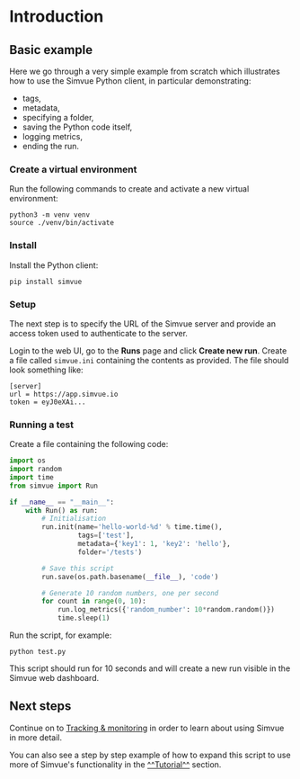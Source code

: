 # Introduction

## Basic example

Here we go through a very simple example from scratch which illustrates how to use
the Simvue Python client, in particular demonstrating:

* tags,
* metadata,
* specifying a folder,
* saving the Python code itself,
* logging metrics,
* ending the run.

### Create a virtual environment

Run the following commands to create and activate a new virtual environment:
```
python3 -m venv venv
source ./venv/bin/activate
```

### Install

Install the Python client:
```
pip install simvue
```

### Setup

The next step is to specify the URL of the Simvue server and provide an access token used to authenticate to the server.

Login to the web UI, go to the **Runs** page and click **Create new run**. Create a file called `simvue.ini` containing
the contents as provided.
The file should look something like:
```
[server]
url = https://app.simvue.io
token = eyJ0eXAi...
```

### Running a test

Create a file containing the following code:
```  py
import os
import random
import time
from simvue import Run

if __name__ == "__main__":
    with Run() as run:
        # Initialisation
        run.init(name='hello-world-%d' % time.time(),
                 tags=['test'],
                 metadata={'key1': 1, 'key2': 'hello'},
                 folder='/tests')

        # Save this script
        run.save(os.path.basename(__file__), 'code')

        # Generate 10 random numbers, one per second
        for count in range(0, 10):
            run.log_metrics({'random_number': 10*random.random()})
            time.sleep(1)
```

Run the script, for example:
```
python test.py
```

This script should run for 10 seconds and will create a new run visible in the Simvue web dashboard.


## Next steps

Continue on to [Tracking & monitoring](/python-client/getting-started/) in order to learn about using Simvue
in more detail.

You can also see a step by step example of how to expand this script to use more of Simvue's functionality in the
[^^Tutorial^^](/tutorial/introduction/) section.